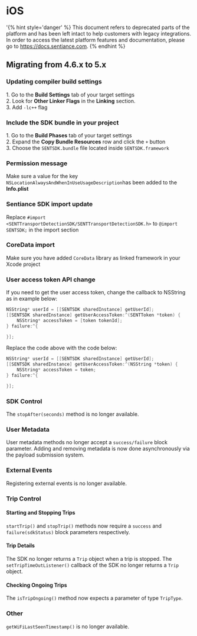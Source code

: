 # iOS

'{% hint style='danger' %} This document refers to deprecated parts of the platform and has been left intact to help customers with legacy integrations. In order to access the latest platform features and documentation, please go to https://docs.sentiance.com. {% endhint %}

## Migrating from 4.6.x to 5.x

### Updating compiler build settings

1\. Go to the **Build Settings** tab of your target settings \
2\. Look for **Other Linker Flags** in the **Linking** section. \
3\. Add `-lc++` flag

### Include the SDK bundle in your project

1\. Go to the **Build Phases** tab of your target settings \
2\. Expand the **Copy Bundle Resources** row and click the `+` button \
3\. Choose the `SENTSDK.bundle` file located inside `SENTSDK.framework`

### Permission message

Make sure a value for the key `NSLocationAlwaysAndWhenInUseUsageDescription`has been added to the **Info.plist**

### Sentiance SDK import update

Replace `#import <SENTTransportDetectionSDK/SENTTransportDetectionSDK.h>` to `@import SENTSDK;` in the import section

### CoreData import

Make sure you have added `CoreData` library as linked framework in your Xcode project

### User access token API change

If you need to get the user access token, change the callback to NSString as in example below:

```objectivec
NSString* userId = [[SENTSDK sharedInstance] getUserId];
[[SENTSDK sharedInstance] getUserAccessToken:^(SENTToken *token) {
    NSString* accessToken = [token tokenId];
} failure:^{

}];
```

Replace the code above with the code below:

```objectivec
NSString* userId = [[SENTSDK sharedInstance] getUserId];
[[SENTSDK sharedInstance] getUserAccessToken:^(NSString *token) {
    NSString* accessToken = token;
} failure:^{

}];
```

### SDK Control

The `stopAfter(seconds)` method is no longer available.

### User Metadata

User metadata methods no longer accept a `success/failure` block parameter. Adding and removing metadata is now done asynchronously via the payload submission system.

### External Events

Registering external events is no longer available.

### Trip Control

#### Starting and Stopping Trips

`startTrip()` and `stopTrip()` methods now require a `success` and `failure(sdkStatus)` block parameters respectively.

#### Trip Details

The SDK no longer returns a `Trip` object when a trip is stopped. The `setTripTimeOutListener()` callback of the SDK no longer returns a `Trip` object.

#### Checking Ongoing Trips

The `isTripOngoing()` method now expects a parameter of type `TripType`.

### Other

`getWiFiLastSeenTimestamp()` is no longer available.
